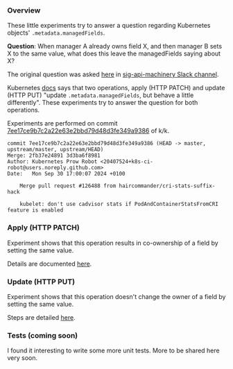 ### Overview

These little experiments try to answer a question regarding Kubernetes objects' `.metadata.managedFields`.

**Question**: When manager A already owns field X, and then manager B sets X to the same value, what does this leave the managedFields saying about X?

The original question was asked [here](https://kubernetes.slack.com/archives/C0EG7JC6T/p1726079535895249) in [sig-api-machinery Slack channel](https://kubernetes.slack.com/messages/sig-api-machinery). 

Kubernetes [docs](https://kubernetes.io/docs/reference/using-api/server-side-apply/#apply-and-update) says that two operations, apply (HTTP PATCH) and update (HTTP PUT) "update `.metadata.managedFields`, but behave a little differently". These experiments try to answer the question for both operations.

Experiments are performed on commit [7ee17ce9b7c2a22e63e2bbd79d48d3fe349a9386](https://github.com/kubernetes/kubernetes/tree/7ee17ce9b7c2a22e63e2bbd79d48d3fe349a9386) of k/k.
```
commit 7ee17ce9b7c2a22e63e2bbd79d48d3fe349a9386 (HEAD -> master, upstream/master, upstream/HEAD)
Merge: 2fb37e24891 3d3ba6f8981
Author: Kubernetes Prow Robot <20407524+k8s-ci-robot@users.noreply.github.com>
Date:   Mon Sep 30 17:00:07 2024 +0100

    Merge pull request #126488 from haircommander/cri-stats-suffix-hack
    
    kubelet: don't use cadvisor stats if PodAndContainerStatsFromCRI feature is enabled
```

### Apply (HTTP PATCH)
Experiment shows that this operation results in co-ownership of a field by setting the same value.

Details are documented [here](./apply_HTTP-PATCH.md).

### Update (HTTP PUT)
Experiment shows that this operation doesn't change the owner of a field by setting the same value.

Steps are detailed [here](./update_HTTP-PUT.md).

### Tests (coming soon)
I found it interesting to write some more unit tests. More to be shared here very soon.
